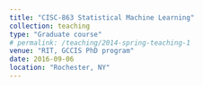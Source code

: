```yaml
---
title: "CISC-863 Statistical Machine Learning"
collection: teaching
type: "Graduate course"
# permalink: /teaching/2014-spring-teaching-1
venue: "RIT, GCCIS PhD program"
date: 2016-09-06
location: "Rochester, NY"
---
```


